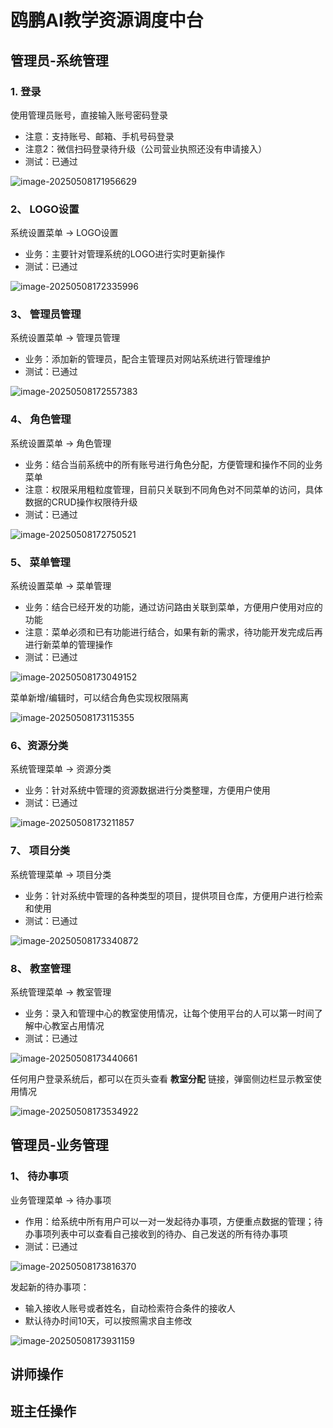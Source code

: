 # 鸥鹏AI教学资源调度中台

## 管理员-系统管理

### 1. 登录

使用管理员账号，直接输入账号密码登录

- 注意：支持账号、邮箱、手机号码登录
- 注意2：微信扫码登录待升级（公司营业执照还没有申请接入）
- 测试：已通过

![image-20250508171956629](./assets/image-20250508171956629.png)

### 2、 LOGO设置

系统设置菜单 -> LOGO设置

- 业务：主要针对管理系统的LOGO进行实时更新操作
- 测试：已通过

![image-20250508172335996](./assets/image-20250508172335996.png)

### 3、 管理员管理

系统设置菜单 -> 管理员管理

- 业务：添加新的管理员，配合主管理员对网站系统进行管理维护
- 测试：已通过

![image-20250508172557383](./assets/image-20250508172557383.png)

### 4、 角色管理

系统设置菜单 -> 角色管理

- 业务：结合当前系统中的所有账号进行角色分配，方便管理和操作不同的业务菜单
- 注意：权限采用粗粒度管理，目前只关联到不同角色对不同菜单的访问，具体数据的CRUD操作权限待升级
- 测试：已通过

![image-20250508172750521](./assets/image-20250508172750521.png)

### 5、 菜单管理

系统设置菜单 -> 菜单管理

- 业务：结合已经开发的功能，通过访问路由关联到菜单，方便用户使用对应的功能
- 注意：菜单必须和已有功能进行结合，如果有新的需求，待功能开发完成后再进行新菜单的管理操作
- 测试：已通过

![image-20250508173049152](./assets/image-20250508173049152.png)

菜单新增/编辑时，可以结合角色实现权限隔离

![image-20250508173115355](./assets/image-20250508173115355.png)

### 6、资源分类

系统管理菜单 -> 资源分类

- 业务：针对系统中管理的资源数据进行分类整理，方便用户使用
- 测试：已通过

![image-20250508173211857](./assets/image-20250508173211857.png)

### 7、 项目分类

系统管理菜单 -> 项目分类

- 业务：针对系统中管理的各种类型的项目，提供项目仓库，方便用户进行检索和使用
- 测试：已通过

![image-20250508173340872](./assets/image-20250508173340872.png)

### 8、 教室管理

系统管理菜单 -> 教室管理

- 业务：录入和管理中心的教室使用情况，让每个使用平台的人可以第一时间了解中心教室占用情况
- 测试：已通过

![image-20250508173440661](./assets/image-20250508173440661.png)

任何用户登录系统后，都可以在页头查看 **教室分配** 链接，弹窗侧边栏显示教室使用情况

![image-20250508173534922](./assets/image-20250508173534922.png)

## 管理员-业务管理

### 1、 待办事项

业务管理菜单 -> 待办事项

- 作用：给系统中所有用户可以一对一发起待办事项，方便重点数据的管理；待办事项列表中可以查看自己接收到的待办、自己发送的所有待办事项
- 测试：已通过

![image-20250508173816370](./assets/image-20250508173816370.png)

发起新的待办事项：

- 输入接收人账号或者姓名，自动检索符合条件的接收人
- 默认待办时间10天，可以按照需求自主修改

![image-20250508173931159](./assets/image-20250508173931159.png)





## 讲师操作





## 班主任操作

